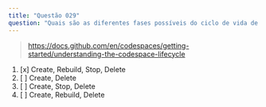 ```yaml
---
title: "Questão 029"
question: "Quais são as diferentes fases possíveis do ciclo de vida de um Codespace do GitHub?"
---
```


> https://docs.github.com/en/codespaces/getting-started/understanding-the-codespace-lifecycle
1. [x] Create, Rebuild, Stop, Delete
1. [ ] Create, Delete
1. [ ] Create, Stop, Delete
1. [ ] Create, Rebuild, Delete
